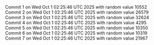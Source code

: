 Commit 1 on Wed Oct  1 02:25:46 UTC 2025 with random value 10552
Commit 2 on Wed Oct  1 02:25:46 UTC 2025 with random value 26579
Commit 3 on Wed Oct  1 02:25:46 UTC 2025 with random value 32624
Commit 4 on Wed Oct  1 02:25:46 UTC 2025 with random value 4295
Commit 5 on Wed Oct  1 02:25:46 UTC 2025 with random value 10350
Commit 6 on Wed Oct  1 02:25:46 UTC 2025 with random value 10319
Commit 7 on Wed Oct  1 02:25:46 UTC 2025 with random value 21967
